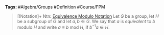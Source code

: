 ---
---

**Tags:** #Algebra/Groups #Definition #Course/FPM 

 > 
 > \[!Notation\]+ Ntn: [Equivalence Modulo Notation](Equivalence%20Modulo%20Notation.md)
 > Let $G$ be a group, let $H$ be a subgroup of $G$ and let $a,b\in G$. We say that $a$ is *equivalent* to $b$ modulo $H$ and write $a\equiv b$ mod $H$, if $b^{-1}a\in H$.

